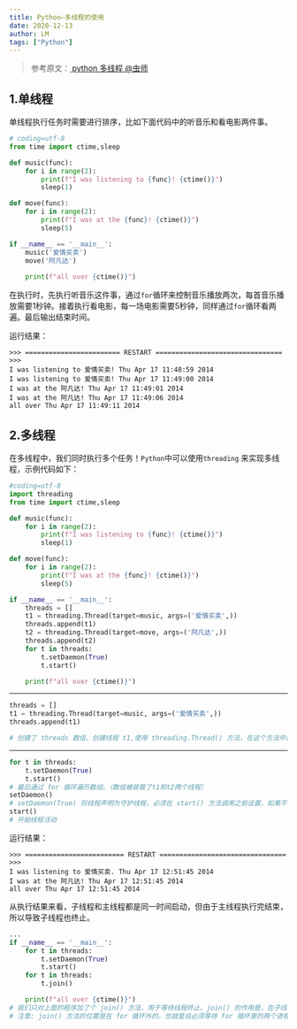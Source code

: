 ```yaml
---
title: Python—多线程的使用
date: 2020-12-13
author: LM
tags: ["Python"]
---
```


> 参考原文：[ python 多线程  @虫师 ](https://www.cnblogs.com/fnng/p/3670789.html)

## 1.单线程

单线程执行任务时需要进行排序，比如下面代码中的听音乐和看电影两件事。

```python
# coding=utf-8
from time import ctime,sleep

def music(func):
    for i in range(2):
        print(f"I was listening to {func}! {ctime()}")
        sleep(1)

def move(func):
    for i in range(2):
        print(f"I was at the {func}! {ctime()}")
        sleep(5)

if __name__ == '__main__':
    music('爱情买卖')
    move('阿凡达')
    
    print(f"all over {ctime()}")
```

在执行时，先执行听音乐这件事，通过`for`循环来控制音乐播放两次，每首音乐播放需要1秒钟。接着执行看电影，每一场电影需要5秒钟，同样通过`for`循环看两遍。最后输出结束时间。

运行结果：

```shell
>>> ======================== RESTART ================================
>>> 
I was listening to 爱情买卖! Thu Apr 17 11:48:59 2014
I was listening to 爱情买卖! Thu Apr 17 11:49:00 2014
I was at the 阿凡达! Thu Apr 17 11:49:01 2014
I was at the 阿凡达! Thu Apr 17 11:49:06 2014
all over Thu Apr 17 11:49:11 2014
```

## 2.多线程

在多线程中，我们同时执行多个任务！`Python`中可以使用`threading` 来实现多线程，示例代码如下：

```python
#coding=utf-8
import threading
from time import ctime,sleep

def music(func):
    for i in range(2):
        print(f"I was listening to {func}! {ctime()}")
        sleep(1)

def move(func):
    for i in range(2):
        print(f"I was at the {func}! {ctime()}")
        sleep(5)

if __name__ == '__main__':
    threads = []
    t1 = threading.Thread(target=music, args=('爱情买卖',))
    threads.append(t1)
    t2 = threading.Thread(target=move, args=('阿凡达',))
    threads.append(t2)
    for t in threads:
        t.setDaemon(True)
        t.start()

    print(f"all over {ctime()}")
```

------------------------------------------------------------------------------------------------------------------

```python
threads = []
t1 = threading.Thread(target=music, args=('爱情买卖',))
threads.append(t1)

# 创建了 threads 数组，创建线程 t1,使用 threading.Thread() 方法，在这个方法中调用 music 方法 target=music，args 方法对 music 进行传参。把创建好的线程 t1 装到 threads 数组中。
```

------------------------------------------------------------------------------------------------------------------

```python
for t in threads:
    t.setDaemon(True)
    t.start()
# 最后通过 for 循环遍历数组。（数组被装载了t1和t2两个线程）
setDaemon()
# setDaemon(True) 将线程声明为守护线程，必须在 start() 方法调用之前设置，如果不设置为守护线程程序会被无限挂起。子线程启动后，父线程也继续执行下去，当父线程执行完最后一条语句后，没有等待子线程，直接就退出了，同时子线程也一同结束
start()
# 开始线程活动
```

运行结果：

```shell
>>> ========================= RESTART ================================
>>> 
I was listening to 爱情买卖. Thu Apr 17 12:51:45 2014 
I was at the 阿凡达! Thu Apr 17 12:51:45 2014
all over Thu Apr 17 12:51:45 2014
```

从执行结果来看，子线程和主线程都是同一时间启动，但由于主线程执行完结束，所以导致子线程也终止。 

```python
...
if __name__ == '__main__':
    for t in threads:
        t.setDaemon(True)
        t.start()
    for t in threads:
        t.join()

    print(f"all over {ctime()}")
# 我们只对上面的程序加了个 join() 方法，用于等待线程终止。join() 的作用是，在子线程完成运行之前，这个子线程的父线程将一直被阻塞。
# 注意: join() 方法的位置是在 for 循环外的，也就是说必须等待 for 循环里的两个进程都结束后，才去执行主进程。
```
